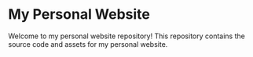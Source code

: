 # My Personal Website
Welcome to my personal website repository! This repository contains the source code and assets for my personal website.
